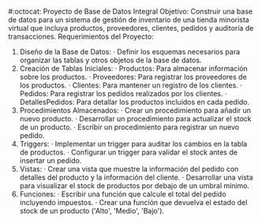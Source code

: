 #:octocat: Proyecto de Base de Datos Integral
Objetivo: Construir una base de datos para un sistema de gestión de inventario de una tienda minorista virtual que incluya productos, proveedores, clientes, pedidos y auditoría de transacciones.
Requerimientos del Proyecto:
1.  Diseño de la Base de Datos:
· Definir los esquemas necesarios para organizar las tablas y otros objetos de la base de datos.
2. Creación de Tablas Iniciales:
· Productos: Para almacenar información sobre los productos.
· Proveedores: Para registrar los proveedores de los productos.
· Clientes: Para mantener un registro de los clientes.
· Pedidos: Para registrar los pedidos realizados por los clientes.
· DetallesPedidos: Para detallar los productos incluidos en cada pedido.
3. Procedimientos Almacenados:
· Crear un procedimiento para añadir un nuevo producto.
· Desarrollar un procedimiento para actualizar el stock de un producto.
· Escribir un procedimiento para registrar un nuevo pedido.
4. Triggers:
· Implementar un trigger para auditar los cambios en la tabla de productos.
· Configurar un trigger para validar el stock antes de insertar un pedido.
5. Vistas:
· Crear una vista que muestre la información del pedido con detalles del producto y la información del cliente.
· Desarrollar una vista para visualizar el stock de productos por debajo de un umbral mínimo.
6. Funciones:
· Escribir una función que calcule el total del pedido incluyendo impuestos.
· Crear una función que devuelva el estado del stock de un producto ('Alto', 'Medio', 'Bajo').
